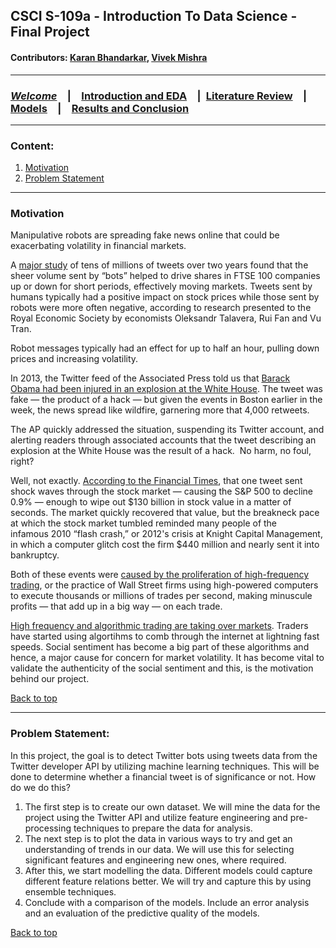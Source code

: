 ## CSCI S-109a - Introduction To Data Science - Final Project
#### Contributors: [Karan Bhandarkar](mailto:karanbhandarkar@gmail.com), [Vivek Mishra](mailto:iblpvivek@icloud.com)
<HR>
  
### [**_Welcome_**](README.md)&emsp;|&emsp;[Introduction and EDA](intro-and-eda.md)&emsp;|&ensp;[Literature Review](lit-review.md)&emsp;|&emsp;[Models](models.md)&emsp;|&emsp;[Results and Conclusion](results-and-concl.md)
<HR>

### Content:
1. [Motivation](#motivation)
2. [Problem Statement](#problem-statement)

<HR>

### Motivation 

Manipulative robots are spreading fake news online that could be exacerbating volatility in financial markets.

A [major study](https://editorialexpress.com/cgi-bin/conference/download.cgi?db_name=RESConf2018&paper_id=874)  of tens of millions of tweets over two years found that the sheer volume sent by “bots” helped to drive shares in FTSE 100 companies up or down for short periods, effectively moving markets. Tweets sent by humans typically had a positive impact on stock prices while those sent by robots were more often negative, according to research presented to the Royal Economic Society by economists Oleksandr Talavera, Rui Fan and Vu Tran.

Robot messages typically had an effect for up to half an hour, pulling down prices and increasing volatility.

In 2013, the Twitter feed of the Associated Press told us that [Barack Obama had been injured in an explosion at the White House](https://www.theguardian.com/business/2013/apr/23/ap-tweet-hack-wall-street-freefall). The tweet was fake — the product of a hack — but given the events in Boston earlier in the week, the news spread like wildfire, garnering more that 4,000 retweets.

The AP quickly addressed the situation, suspending its Twitter account, and alerting readers through associated accounts that the tweet describing an explosion at the White House was the result of a hack.  No harm, no foul, right?

Well, not exactly. [According to the Financial Times](https://www.ft.com/content/33685e56-ac3d-11e2-a063-00144feabdc0#axzz2RLrglMyc), that one tweet sent shock waves through the stock market — causing the S&P 500 to decline 0.9% — enough to wipe out $130 billion in stock value in a matter of seconds. The market quickly recovered that value, but the breakneck pace at which the stock market tumbled reminded many people of the infamous 2010 “flash crash,” or 2012's crisis at Knight Capital Management, in which a computer glitch cost the firm $440 million and nearly sent it into bankruptcy.

Both of these events were [caused by the proliferation of high-frequency trading](http://www.dailymail.co.uk/sciencetech/article-3090221/The-tweet-cost-139-BILLION-Researchers-analyse-impact-hacked-message-claiming-President-Obama-injured-White-House-explosion.html), or the practice of Wall Street firms using high-powered computers to execute thousands or millions of trades per second, making minuscule profits — that add up in a big way — on each trade.

[High frequency and algorithmic trading are taking over markets](https://medium.com/@ruzbehb/high-frequency-and-algo-trading-are-taking-over-markets-what-it-means-for-you-7017dec1308e). Traders have started using algortihms to comb through the internet at lightning fast speeds. Social sentiment has become a big part of these algorithms and hence, a major cause for concern for market volatility. It has become vital to validate the authenticity of the social sentiment and this, is the motivation behind our project.

[Back to top](#content)

<HR>
  
### Problem Statement:

In this project, the goal is to detect Twitter bots using tweets data from the Twitter developer API by utilizing machine learning techniques. This will be done to determine whether a financial tweet is of significance or not. How do we do this?
1. The first step is to create our own dataset. We will mine the data for the project using the Twitter API and utilize feature engineering and pre-processing techniques to prepare the data for analysis.
1. The next step is to plot the data in various ways to try and get an understanding of trends in our data. We will use this for selecting significant features and engineering new ones, where required.
1. After this, we start modelling the data. Different models could capture different feature relations better. We will try and capture this by using ensemble techniques.
1. Conclude with a comparison of the models. Include an error analysis and an evaluation of the predictive quality of the models. 

[Back to top](#content)

